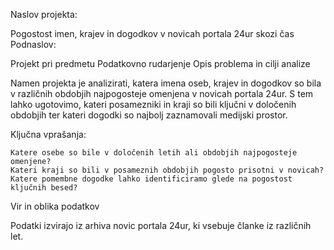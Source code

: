 Naslov projekta:

Pogostost imen, krajev in dogodkov v novicah portala 24ur skozi čas
Podnaslov:

Projekt pri predmetu Podatkovno rudarjenje
Opis problema in cilji analize

Namen projekta je analizirati, katera imena oseb, krajev in dogodkov so bila v različnih obdobjih najpogosteje omenjena v novicah portala 24ur. S tem lahko ugotovimo, kateri posamezniki in kraji so bili ključni v določenih obdobjih ter kateri dogodki so najbolj zaznamovali medijski prostor.

Ključna vprašanja:

    Katere osebe so bile v določenih letih ali obdobjih najpogosteje omenjene?
    Kateri kraji so bili v posameznih obdobjih pogosto prisotni v novicah?
    Katere pomembne dogodke lahko identificiramo glede na pogostost ključnih besed?

Vir in oblika podatkov

Podatki izvirajo iz arhiva novic portala 24ur, ki vsebuje članke iz različnih let.
